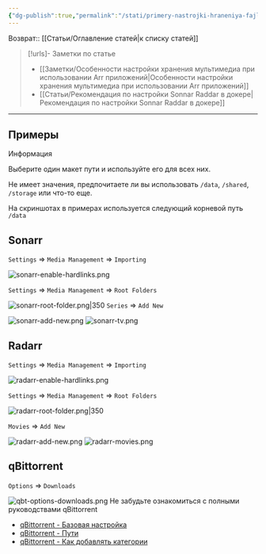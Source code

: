 ```yaml
---
{"dg-publish":true,"permalink":"/stati/primery-nastrojki-hraneniya-fajlov-dlya-sonarr-radarr/","created":"2024-09-02-02-06-23","updated":"2024-09-03T16:38:04+03:00"}
---
```


Возврат:: [[Статьи/Оглавление статей\|к списку статей]]
> [!urls]- Заметки по статье
> - [[Заметки/Особенности настройки хранения мультимедиа при использовании Arr приложений\|Особенности настройки хранения мультимедиа при использовании Arr приложений]]
> - [[Статьи/Рекомендация по настройки Sonnar Raddar в докере\|Рекомендация по настройки Sonnar Raddar в докере]]

---
## Примеры

Информация

Выберите один макет пути и используйте его для всех них.

Не имеет значения, предпочитаете ли вы использовать `/data`, `/shared`, `/storage` или что-то еще.

На скриншотах в примерах используется следующий корневой путь `/data`

## Sonarr

`Settings` => `Media Management` => `Importing`

![sonarr-enable-hardlinks.png](/img/user/%D0%98%D1%81%D1%85%D0%BE%D0%B4%D0%BD%D0%B8%D0%BA%D0%B8/sonarr-enable-hardlinks.png)

`Settings` => `Media Management` => `Root Folders`

![sonarr-root-folder.png|350](/img/user/%D0%98%D1%81%D1%85%D0%BE%D0%B4%D0%BD%D0%B8%D0%BA%D0%B8/sonarr-root-folder.png)
`Series` => `Add New`

![sonarr-add-new.png](/img/user/%D0%98%D1%81%D1%85%D0%BE%D0%B4%D0%BD%D0%B8%D0%BA%D0%B8/sonarr-add-new.png)
![sonarr-tv.png](/img/user/%D0%98%D1%81%D1%85%D0%BE%D0%B4%D0%BD%D0%B8%D0%BA%D0%B8/sonarr-tv.png)

## Radarr

`Settings` => `Media Management` => `Importing`

![radarr-enable-hardlinks.png](/img/user/%D0%98%D1%81%D1%85%D0%BE%D0%B4%D0%BD%D0%B8%D0%BA%D0%B8/radarr-enable-hardlinks.png)

`Settings` => `Media Management` => `Root Folders`

![radarr-root-folder.png|350](/img/user/%D0%98%D1%81%D1%85%D0%BE%D0%B4%D0%BD%D0%B8%D0%BA%D0%B8/radarr-root-folder.png)

`Movies` => `Add New`

![radarr-add-new.png](/img/user/%D0%98%D1%81%D1%85%D0%BE%D0%B4%D0%BD%D0%B8%D0%BA%D0%B8/radarr-add-new.png)
![radarr-movies.png](/img/user/%D0%98%D1%81%D1%85%D0%BE%D0%B4%D0%BD%D0%B8%D0%BA%D0%B8/radarr-movies.png)

## qBittorrent

`Options` => `Downloads`

![qbt-options-downloads.png](/img/user/%D0%98%D1%81%D1%85%D0%BE%D0%B4%D0%BD%D0%B8%D0%BA%D0%B8/qbt-options-downloads.png)
Не забудьте ознакомиться с полными руководствами qBittorrent

-   [qBittorrent - Базовая настройка](https://trash-guides.info/Downloaders/qBittorrent/Basic-Setup/)
-   [qBittorrent - Пути](https://trash-guides.info/Downloaders/qBittorrent/Paths/)
-   [qBittorrent - Как добавлять категории](https://trash-guides.info/Downloaders/qBittorrent/How-to-add-categories/)
